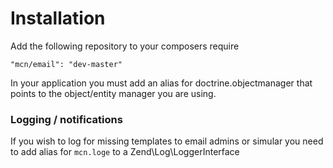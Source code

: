 # Installation

Add the following repository to your composers require
```
"mcn/email": "dev-master"
```

In your application you must add an alias for doctrine.objectmanager that points to the object/entity manager you are using.


### Logging / notifications
If you wish to log for missing templates to email admins or simular you need to add alias for ```mcn.loge``` to a Zend\Log\LoggerInterface
